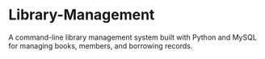 # Library-Management
A command-line library management system built with Python and MySQL for managing books, members, and borrowing records.  
